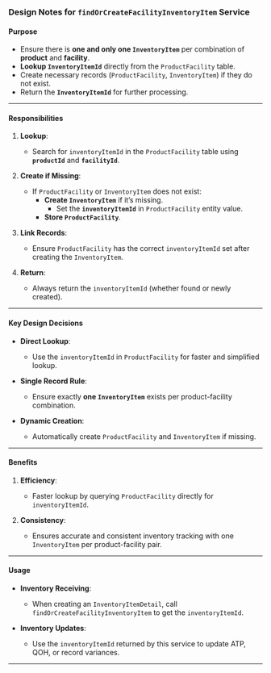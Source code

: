 ### **Design Notes for `findOrCreateFacilityInventoryItem` Service**

#### **Purpose**

- Ensure there is **one and only one `InventoryItem`** per combination of **product** and **facility**.
- **Lookup `InventoryItemId`** directly from the `ProductFacility` table.
- Create necessary records (`ProductFacility`, `InventoryItem`) if they do not exist.
- Return the **`InventoryItemId`** for further processing.

---

#### **Responsibilities**

1. **Lookup**:
    - Search for `inventoryItemId` in the `ProductFacility` table using **`productId`** and **`facilityId`**.

2. **Create if Missing**:
    - If `ProductFacility` or `InventoryItem` does not exist:
        - **Create `InventoryItem`** if it’s missing.
          - Set the **`inventoryItemId`** in `ProductFacility` entity value.
        - **Store `ProductFacility`**.

3. **Link Records**:
    - Ensure `ProductFacility` has the correct `inventoryItemId` set after creating the `InventoryItem`.

4. **Return**:
    - Always return the `inventoryItemId` (whether found or newly created).

---


#### **Key Design Decisions**

- **Direct Lookup**:
    - Use the `inventoryItemId` in `ProductFacility` for faster and simplified lookup.

- **Single Record Rule**:
    - Ensure exactly **one `InventoryItem`** exists per product-facility combination.

- **Dynamic Creation**:
    - Automatically create `ProductFacility` and `InventoryItem` if missing.

---

#### **Benefits**

1. **Efficiency**:
    - Faster lookup by querying `ProductFacility` directly for `inventoryItemId`.

2. **Consistency**:
    - Ensures accurate and consistent inventory tracking with one `InventoryItem` per product-facility pair.

---

#### **Usage**

- **Inventory Receiving**:
    - When creating an `InventoryItemDetail`, call `findOrCreateFacilityInventoryItem` to get the `inventoryItemId`.

- **Inventory Updates**:
    - Use the `inventoryItemId` returned by this service to update ATP, QOH, or record variances.

---
